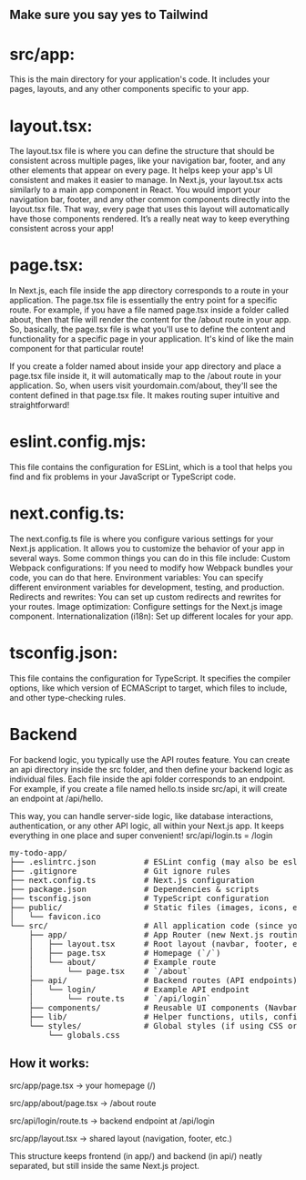 ## Make sure you say yes to Tailwind 

# src/app: 
This is the main directory for your application's code. It includes your pages, layouts, and any other components specific to your app.

# layout.tsx:
The layout.tsx file is where you can define the structure that should be consistent across multiple pages, like your navigation bar, footer, and any other elements that appear on every page. It helps keep your app's UI consistent and makes it easier to manage.
In Next.js, your layout.tsx acts similarly to a main app component in React. You would import your navigation bar, footer, and any other common components directly into the layout.tsx file. That way, every page that uses this layout will automatically have those components rendered. It’s a really neat way to keep everything consistent across your app!

# page.tsx: 
In Next.js, each file inside the app directory corresponds to a route in your application. The page.tsx file is essentially the entry point for a specific route. For example, if you have a file named page.tsx inside a folder called about, then that file will render the content for the /about route in your app.
So, basically, the page.tsx file is what you'll use to define the content and functionality for a specific page in your application. It's kind of like the main component for that particular route!

If you create a folder named about inside your app directory and place a page.tsx file inside it, it will automatically map to the /about route in your application. So, when users visit yourdomain.com/about, they'll see the content defined in that page.tsx file. It makes routing super intuitive and straightforward!

# eslint.config.mjs: 
This file contains the configuration for ESLint, which is a tool that helps you find and fix problems in your JavaScript or TypeScript code.

# next.config.ts: 
The next.config.ts file is where you configure various settings for your Next.js application. It allows you to customize the behavior of your app in several ways. Some common things you can do in this file include:
Custom Webpack configurations: If you need to modify how Webpack bundles your code, you can do that here.
Environment variables: You can specify different environment variables for development, testing, and production.
Redirects and rewrites: You can set up custom redirects and rewrites for your routes.
Image optimization: Configure settings for the Next.js image component.
Internationalization (i18n): Set up different locales for your app.

# tsconfig.json: 
This file contains the configuration for TypeScript. It specifies the compiler options, like which version of ECMAScript to target, which files to include, and other type-checking rules.

# Backend
For backend logic, you typically use the API routes feature. You can create an api directory inside the src folder, and then define your backend logic as individual files. Each file inside the api folder corresponds to an endpoint. For example, if you create a file named hello.ts inside src/api, it will create an endpoint at /api/hello.

This way, you can handle server-side logic, like database interactions, authentication, or any other API logic, all within your Next.js app. It keeps everything in one place and super convenient!
src/api/login.ts = /login

<pre>
my-todo-app/
├── .eslintrc.json          # ESLint config (may also be eslint.config.mjs)
├── .gitignore              # Git ignore rules
├── next.config.ts          # Next.js configuration
├── package.json            # Dependencies & scripts
├── tsconfig.json           # TypeScript configuration
├── public/                 # Static files (images, icons, etc.)
│   └── favicon.ico
└── src/                    # All application code (since you chose "src")
    ├── app/                # App Router (new Next.js routing system)
    │   ├── layout.tsx      # Root layout (navbar, footer, etc. shared across pages)
    │   ├── page.tsx        # Homepage (`/`)
    │   └── about/          # Example route
    │       └── page.tsx    # `/about`
    ├── api/                # Backend routes (API endpoints)
    │   └── login/          # Example API endpoint
    │       └── route.ts    # `/api/login`
    ├── components/         # Reusable UI components (Navbar, Button, etc.)
    ├── lib/                # Helper functions, utils, configs
    └── styles/             # Global styles (if using CSS or Tailwind)
        └── globals.css
</pre>

## How it works:
src/app/page.tsx → your homepage (/)

src/app/about/page.tsx → /about route

src/api/login/route.ts → backend endpoint at /api/login

src/app/layout.tsx → shared layout (navigation, footer, etc.)

This structure keeps frontend (in app/) and backend (in api/) neatly separated, but still inside the same Next.js project.
